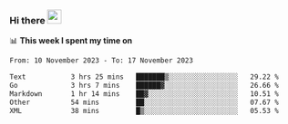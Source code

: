 ### Hi there <a href="https://www.gautamkrishnar.com/"><img src="https://media.giphy.com/media/hvRJCLFzcasrR4ia7z/giphy.gif" width="25px"></a>

📊 **This week I spent my time on**

<!--START_SECTION:waka-->

```txt
From: 10 November 2023 - To: 17 November 2023

Text           3 hrs 25 mins   ███████▒░░░░░░░░░░░░░░░░░   29.22 %
Go             3 hrs 7 mins    ██████▓░░░░░░░░░░░░░░░░░░   26.66 %
Markdown       1 hr 14 mins    ██▓░░░░░░░░░░░░░░░░░░░░░░   10.51 %
Other          54 mins         ██░░░░░░░░░░░░░░░░░░░░░░░   07.67 %
XML            38 mins         █▒░░░░░░░░░░░░░░░░░░░░░░░   05.53 %
```

<!--END_SECTION:waka-->
